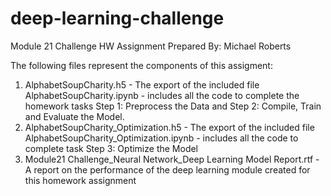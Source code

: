 # deep-learning-challenge
Module 21 Challenge HW Assignment
Prepared By: Michael Roberts

The following files represent the components of this assigment:

  1.  AlphabetSoupCharity.h5 - The export of the included file AlphabetSoupCharity.ipynb - includes all the code to complete the homework tasks
        Step 1: Preprocess the Data and Step 2: Compile, Train and Evaluate the Model.
  2.  AlphabetSoupCharity_Optimization.h5 - The export of the included file AlphabetSoupCharity_Optimization.ipynb - includes all the code
      to complete task Step 3: Optimize the Model
  3. Module21 Challenge_Neural Network_Deep Learning Model Report.rtf - A report on the performance of the deep learning module created
       for this homework assignment

